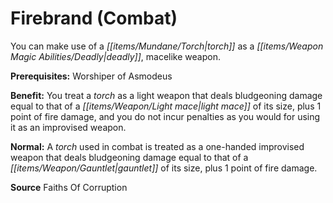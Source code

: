 ﻿---
cssclass: [feats]

---
# Firebrand (Combat)

You can make use of a _[[items/Mundane/Torch|torch]]_ as a _[[items/Weapon Magic Abilities/Deadly|deadly]]_, macelike weapon.

**Prerequisites:** Worshiper of Asmodeus

**Benefit:** You treat a _torch_ as a light weapon that deals bludgeoning damage equal to that of a _[[items/Weapon/Light mace|light mace]]_ of its size, plus 1 point of fire damage, and you do not incur penalties as you would for using it as an improvised weapon.

**Normal:** A _torch_ used in combat is treated as a one-handed improvised weapon that deals bludgeoning damage equal to that of a _[[items/Weapon/Gauntlet|gauntlet]]_ of its size, plus 1 point of fire damage.

**Source** Faiths Of Corruption